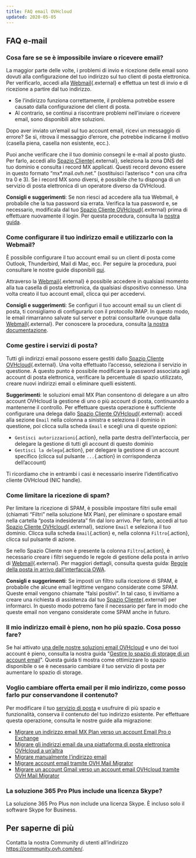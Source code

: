 ```yaml
---
title: FAQ email OVHcloud
updated: 2020-05-05
---
```


## FAQ e-mail

### Cosa fare se se è impossibile inviare o ricevere email? 

La maggior parte delle volte, i problemi di invio e ricezione delle email sono dovuti alla configurazione del tuo indirizzo sul tuo client di posta elettronica. Per verificarlo, accedi alla [Webmail](https://www.ovh.com/it/mail/){.external} e effettua un test di invio e di ricezione a partire dal tuo indirizzo. 

- Se l’indirizzo funziona correttamente, il problema potrebbe essere causato dalla configurazione del client di posta. 
- Al contrario, se continui a riscontrare problemi nell’inviare o ricevere email, sono disponibili altre soluzioni.

Dopo aver inviato un’email sul tuo account email, ricevi un messaggio di errore? Se sì, ritrova il messaggio d’errore, che potrebbe indicarne il motivo (casella piena, casella non esistente, ecc.).

Puoi anche verificare che il tuo dominio consegni le e-mail al posto giusto. Per farlo, accedi allo [Spazio Cliente](https://www.ovh.com/auth/?action=gotomanager&from=https://www.ovh.it/&ovhSubsidiary=it){.external}, seleziona la zona DNS del tuo dominio e consulta i record MX applicati. Questi record devono essere in questo formato “mx\*.mail.ovh.net.” (sostituisci l’asterisco * con una cifra tra 0 e 3).
Se i record MX sono diversi, è possibile che tu disponga di un servizio di posta elettronica di un operatore diverso da OVHcloud.

**Consigli e suggerimenti**: Se non riesci ad accedere alla tua Webmail, è probabile che la tua password sia errata. Verifica la tua password e, se necessario, modificala dal tuo [Spazio Cliente OVHcloud](https://www.ovh.com/auth/?action=gotomanager&from=https://www.ovh.it/&ovhSubsidiary=it){.external} prima di effettuare nuovamente il login. Per questa procedura, consulta la [nostra guida](/pages/web_cloud/email_and_collaborative_solutions/mx_plan/email_change_password).

### Come configurare il tuo indirizzo email e utilizzarlo con la Webmail? 

È possibile configurare il tuo account email su un client di posta come Outlook, Thunderbird, Mail di Mac, ecc.
Per seguire la procedura, puoi consultare le nostre guide disponibili [qui](/products/web-cloud-email-collaborative-solutions-mx-plan).

Attraverso la [Webmail](https://www.ovh.com/it/mail/){.external} è possibile accedere in qualsiasi momento alla tua casella di posta elettronica, da qualsiasi dispositivo connesso. Una volta creato il tuo account email, clicca qui per accedervi.

**Consigli e suggerimenti**: Se configuri il tuo account email su un client di posta, ti consigliamo di configurarlo con il protocollo IMAP. In questo modo, le email rimarranno salvate sul server e potrai consultarle ovunque dalla [Webmail](https://www.ovh.it/mail/){.external}. Per conoscere la procedura, consulta [la nostra documentazione](/pages/web_cloud/email_and_collaborative_solutions/mx_plan/email_generalities).

### Come gestire i servizi di posta? 

Tutti gli indirizzi email possono essere gestiti dallo [Spazio Cliente OVHcloud](https://www.ovh.com/auth/?action=gotomanager&from=https://www.ovh.it/&ovhSubsidiary=it){.external}. Una volta effettuato l’accesso, seleziona il servizio in questione. A questo punto è possibile modificare la password associata agli account di posta elettronica, verificare la percentuale di spazio utilizzato, creare nuovi indirizzi email o eliminare quelli esistenti. 

**Suggerimenti**: le soluzioni email MX Plan consentono di delegare a un altro account OVHcloud la gestione di uno o più account di posta, continuando a mantenerne il controllo. Per effettuare questa operazione è sufficiente configurare una delega dallo [Spazio Cliente OVHcloud](https://www.ovh.com/auth/?action=gotomanager&from=https://www.ovh.it/&ovhSubsidiary=it){.external}: accedi alla sezione `Email` nella colonna a sinistra e seleziona il dominio in questione, poi clicca sulla scheda `Email` e scegli una di queste opzioni:

- `Gestisci autorizzazioni`{.action}, nella parte destra dell’interfaccia, per delegare la gestione di tutti gli account di questo dominio
- `Gestisci la delega`{.action}, per delegare la gestione di un account specifico (clicca sul pulsante `...`{.action} in corrispondenza dell’account)  

Ti ricordiamo che in entrambi i casi è necessario inserire l’identificativo cliente OVHcloud (NIC handle).

### Come limitare la ricezione di spam?  

Per limitare la ricezione di SPAM, è possibile impostare filtri sulle email (chiamati “Filtri” nella soluzione MX Plan), per eliminare o spostare email nella cartella “posta indesiderata” fin dal loro arrivo.
Per farlo, accedi al tuo [Spazio Cliente OVHcloud](https://www.ovh.com/auth/?action=gotomanager&from=https://www.ovh.it/&ovhSubsidiary=it){.external}, sezione `Email` e seleziona il tuo dominio. Clicca sulla scheda `Email`{.action} e, nella colonna `Filtro`{.action}, clicca sul pulsante di azione.

Se nello Spazio Cliente non è presente la colonna `Filtro`{.action}, è necessario creare i filtri seguendo le regole di gestione della posta in arrivo di [ Webmail](https://www.ovh.com/it/mail/){.external}. Per maggiori dettagli, consulta questa guida: [Regole della posta in arrivo dall’interfaccia OWA](/pages/web_cloud/email_and_collaborative_solutions/using_the_outlook_web_app_webmail/creating-inbox-rules-in-owa-mx-plan).

**Consigli e suggerimenti**: Se imposti un filtro sulla ricezione di SPAM, è probabile che alcune email legittime vengano considerate come SPAM. Queste email vengono chiamate “falsi positivi”. In tal caso, ti invitiamo a creare una richiesta di assistenza dal tuo [Spazio Cliente](https://www.ovh.com/auth/?action=gotomanager&from=https://www.ovh.it/&ovhSubsidiary=it){.external} per informarci. In questo modo potremo fare il necessario per fare in modo che queste email non vengano considerate come SPAM anche in futuro.

### Il mio indirizzo email è pieno, non ho più spazio. Cosa posso fare?

Se hai attivato [una delle nostre soluzioni email OVHcloud](https://www.ovhcloud.com/it/emails/) e uno dei tuoi account è pieno, consulta la nostra guida "[Gestire lo spazio di storage di un account email](/pages/web_cloud/email_and_collaborative_solutions/troubleshooting/email_manage_quota)". Questa guida ti mostra come ottimizzare lo spazio disponibile o se è necessario cambiare il tuo servizio di posta per aumentare lo spazio di storage.

### Voglio cambiare offerta email per il mio indirizzo, come posso farlo pur conservandone il contenuto?

Per modificare il tuo [servizio di posta](https://www.ovhcloud.com/it/emails/) e usufruire di più spazio e funzionalità, conserva il contenuto del tuo indirizzo esistente. Per effettuare questa operazione, consulta le nostre guide alla migrazione:

- [Migrare un indirizzo email MX Plan verso un account Email Pro o Exchange](/pages/web_cloud/email_and_collaborative_solutions/migrating/migration_control_panel)
- [Migrare gli indirizzi email da una piattaforma di posta elettronica OVHcloud a un’altra](/pages/web_cloud/email_and_collaborative_solutions/migrating/migration_control_panel)
- [Migrare manualmente l’indirizzo email](/pages/web_cloud/email_and_collaborative_solutions/migrating/manual_email_migration)
- [Migrare account email tramite OVH Mail Migrator](/pages/web_cloud/email_and_collaborative_solutions/migrating/migration_omm)
- [Migrare un account Gmail verso un account email OVHcloud tramite OVH Mail Migrator](/pages/web_cloud/email_and_collaborative_solutions/migrating/security_gmail)

### La soluzione 365 Pro Plus include una licenza Skype?  

La soluzione 365 Pro Plus non include una licenza Skype. È incluso solo il software Skype for Business. 

## Per saperne di più

Contatta la nostra Community di utenti all’indirizzo <https://community.ovh.com/en/>.

